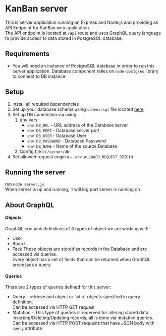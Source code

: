 # KanBan server
This is server application running on Express and Node.js and providing an API Endpoint for KanBan web application.  
The API endpoint is located at `/api` route and uses GraphQL query language to provide access to data stored in PostgreSQL database.

## Requirements
* You will need an instance of PostgreSQL database in order to run this server application. Database component relies on `node-postgres` library to connect to DB instance


## Setup
1. Install all required dependencies
2. Set up your database schema using `schema.sql` file located [here](https://github.com/vilgovskiy/kanban/tree/master/server/db/schema)
3. Set up DB connection via using  
    1. env vars:  
        * `env.DB_URL` - URL address of the Database server  
        * `env.DB_PORT` - Database server port  
        * `env.DB_USER` - Database User  
        * `env.DB_PASSWORD` - Database Password  
        * `env.DB_NAME` - Name of the source Database
    2. Config file in `/server/db`
4. Set allowed request origin as `.env.ALLOWED_REQUEST_ORIGIN`

## Running the server
run `node server.js`  
When server is up and running, it will log port server is running on

## About GraphQL
#### Objects
GraphQL contains definitions of 3 types of object we are working with  
+ User
+ Board
+ Task
These objects are stored as records in the Database and are accessed via queries.  
Every object has a set of fields that can be returned when GraphQL processes a query.

#### Queries
There are 2 types of queries defined for this server:
* Query - retrieve and object or list of objects specified in query definition.  
Can be accessed via HTTP GET request
* Mutation - This type of queries is reqerved for altering stored data. Inserting/Deleting/Updating records, all is done via mutation queries.  
Can be accessed via HTTP POST requests that have JSON body with `query` attribute

